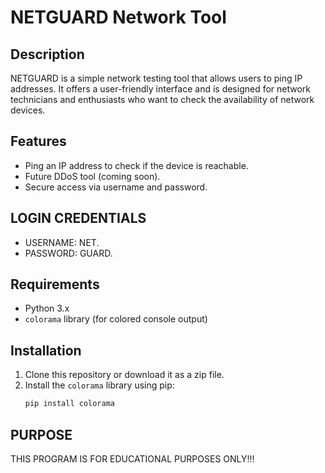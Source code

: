# NETGUARD Network Tool

## Description
NETGUARD is a simple network testing tool that allows users to ping IP addresses. It offers a user-friendly interface and is designed for network technicians and enthusiasts who want to check the availability of network devices.

## Features
- Ping an IP address to check if the device is reachable.
- Future DDoS tool (coming soon).
- Secure access via username and password.

## LOGIN CREDENTIALS
- USERNAME: NET.
- PASSWORD: GUARD.

## Requirements
- Python 3.x
- `colorama` library (for colored console output)

## Installation
1. Clone this repository or download it as a zip file.
2. Install the `colorama` library using pip:
   ```bash
   pip install colorama

## PURPOSE
THIS PROGRAM IS FOR EDUCATIONAL PURPOSES ONLY!!!
